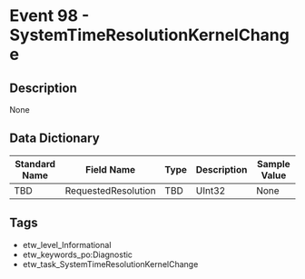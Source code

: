 # Event 98 - SystemTimeResolutionKernelChange

## Description
None

## Data Dictionary
|Standard Name|Field Name|Type|Description|Sample Value|
|---|---|---|---|---|
|TBD|RequestedResolution|TBD|UInt32|None|None|

## Tags
* etw_level_Informational
* etw_keywords_po:Diagnostic
* etw_task_SystemTimeResolutionKernelChange